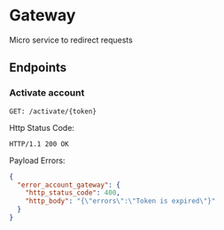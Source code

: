# Gateway

Micro service to redirect requests

## Endpoints

### Activate account

`GET: /activate/{token}`

Http Status Code:

`HTTP/1.1 200 OK`

Payload Errors:

```json
{
  "error_account_gateway": {
    "http_status_code": 400,
    "http_body": "{\"errors\":\"Token is expired\"}"
  }
}
```
